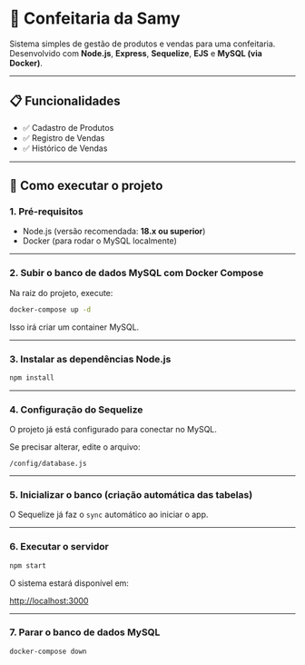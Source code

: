 # 🍰 Confeitaria da Samy

Sistema simples de gestão de produtos e vendas para uma confeitaria.  
Desenvolvido com **Node.js**, **Express**, **Sequelize**, **EJS** e **MySQL (via Docker)**.

---

## 📋 Funcionalidades

- ✅ Cadastro de Produtos
- ✅ Registro de Vendas
- ✅ Histórico de Vendas

---

## 🚀 Como executar o projeto

### 1. Pré-requisitos

- Node.js (versão recomendada: **18.x ou superior**)
- Docker (para rodar o MySQL localmente)

---

### 2. Subir o banco de dados MySQL com Docker Compose

Na raiz do projeto, execute:

```bash
docker-compose up -d
```

Isso irá criar um container MySQL.

---

### 3. Instalar as dependências Node.js

```bash
npm install
```

---

### 4. Configuração do Sequelize

O projeto já está configurado para conectar no MySQL.

Se precisar alterar, edite o arquivo:

```
/config/database.js
```

---

### 5. Inicializar o banco (criação automática das tabelas)

O Sequelize já faz o `sync` automático ao iniciar o app.

---

### 6. Executar o servidor

```bash
npm start
```

O sistema estará disponível em:

[http://localhost:3000](http://localhost:3000)

---

### 7. Parar o banco de dados MySQL

```bash
docker-compose down
```

